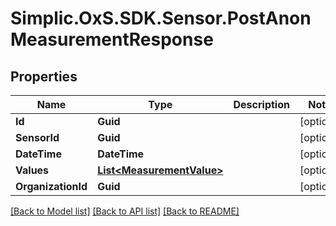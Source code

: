 # Simplic.OxS.SDK.Sensor.PostAnonMeasurementResponse

## Properties

Name | Type | Description | Notes
------------ | ------------- | ------------- | -------------
**Id** | **Guid** |  | [optional] 
**SensorId** | **Guid** |  | [optional] 
**DateTime** | **DateTime** |  | [optional] 
**Values** | [**List&lt;MeasurementValue&gt;**](MeasurementValue.md) |  | [optional] 
**OrganizationId** | **Guid** |  | [optional] 

[[Back to Model list]](../README.md#documentation-for-models) [[Back to API list]](../README.md#documentation-for-api-endpoints) [[Back to README]](../README.md)

